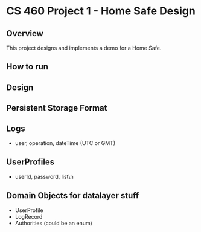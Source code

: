 # CS 460 Project 1 - Home Safe Design


## Overview

This project designs and implements a demo for a Home Safe.


## How to run


## Design



## Persistent Storage Format

## Logs
- user, operation, dateTime (UTC or GMT)
## UserProfiles
- userId, password, list<authorities>\n 

## Domain Objects for datalayer stuff
- UserProfile
- LogRecord
- Authorities (could be an enum)